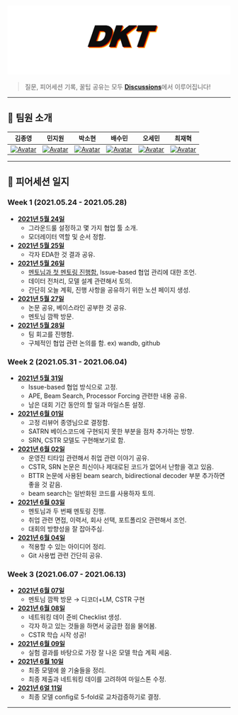 <div align="center"> 
    <img src="logo.png" alt="logo"/>
</div>

> 질문, 피어세션 기록, 꿀팁 공유는 모두 <strong>[Discussions](https://github.com/pstage-ocr-team6/peer-session/discussions)</strong>에서 이루어집니다!

---

## 👋 팀원 소개

|                                             김종영                                             |                                                민지원                                                 |                                                                        박소현                                                                         |                                               배수민                                                |                                            오세민                                             |                                               최재혁                                               |
| :--------------------------------------------------------------------------------------------: | :---------------------------------------------------------------------------------------------------: | :---------------------------------------------------------------------------------------------------------------------------------------------------: | :-------------------------------------------------------------------------------------------------: | :-------------------------------------------------------------------------------------------: | :------------------------------------------------------------------------------------------------: |
| [![Avatar](https://avatars.githubusercontent.com/u/39907037?v=4)](https://github.com/kjy93217) | [![Avatar](https://avatars.githubusercontent.com/u/29668380?v=4)](https://github.com/peacecheejecake) | [![Avatar](https://avatars.githubusercontent.com/u/37505775?s=460&u=44732fef53503e63d47192ce5c2de747eff5f0c6&v=4)](https://github.com/CoodingPenguin) | [![Avatar](https://avatars.githubusercontent.com/u/35002768?s=460&v=4)](https://github.com/bsm8734) | [![Avatar](https://avatars.githubusercontent.com/u/48181287?v=4)](https://github.com/osmosm7) | [![Avatar](https://avatars.githubusercontent.com/u/26226101?s=460&v=4)](https://github.com/opijae) |

---

## 📝 피어세션 일지

### Week 1 (2021.05.24 - 2021.05.28)

- **[2021년 5월 24일](https://github.com/pstage-ocr-team6/peer-session/discussions/2)**
  - 그라운드룰 설정하고 몇 가지 협업 툴 소개.
  - 모더레이터 역할 및 순서 정함.
- **[2021년 5월 25일](https://github.com/pstage-ocr-team6/peer-session/discussions/4)**
  - 각자 EDA한 것 결과 공유.
- **[2021년 5월 26일](https://github.com/pstage-ocr-team6/peer-session/discussions/13)**
  - [멘토님과 첫 멘토링 진행함.](https://github.com/pstage-ocr-team6/peer-session/discussions/16) Issue-based 협업 관리에 대한 조언.
  - 데이터 전처리, 모델 설계 관련해서 토의.
  - 간단히 오늘 계획, 진행 사항을 공유하기 위한 노션 페이지 생성.
- **[2021년 5월 27일](https://github.com/pstage-ocr-team6/peer-session/discussions/20)**
  - 논문 공유, 베이스라인 공부한 것 공유.
  - 멘토님 깜짝 방문.
- **[2021년 5월 28일](https://github.com/pstage-ocr-team6/peer-session/discussions/23)**
  - 팀 회고를 진행함.
  - 구체적인 협업 관련 논의를 함. ex) wandb, github

### Week 2 (2021.05.31 - 2021.06.04)

- **[2021년 5월 31일](https://github.com/pstage-ocr-team6/peer-session/discussions/25)**
  - Issue-based 협업 방식으로 고정.
  - APE, Beam Search, Processor Forcing 관련한 내용 공유.
  - 남은 대회 기간 동안의 할 일과 마일스톤 설정.
- **[2021년 6월 01일](https://github.com/pstage-ocr-team6/peer-session/discussions/26)**
  - 고정 리뷰어 종영님으로 결정함.
  - SATRN 베이스코드에 구현되지 못한 부분을 점차 추가하는 방향.
  - SRN, CSTR 모델도 구현해보기로 함.
- **[2021년 6월 02일](https://github.com/pstage-ocr-team6/peer-session/discussions/28)**
  - 운영진 티타임 관련해서 취업 관련 이야기 공유.
  - CSTR, SRN 논문은 최신이나 제대로된 코드가 없어서 난항을 겪고 있음.
  - BTTR 논문에 사용된 beam search, bidirectional decoder 부분 추가하면 좋을 것 같음.
  - beam search는 일반화된 코드를 사용하자 토의.
- **[2021년 6월 03일](https://github.com/pstage-ocr-team6/peer-session/discussions/30)**
  - 멘토님과 두 번째 멘토링 진행.
  - 취업 관련 면접, 이력서, 회사 선택, 포트폴리오 관련해서 조언.
  - 대회의 방향성을 잘 잡아주심.
- **[2021년 6월 04일](https://github.com/pstage-ocr-team6/peer-session/discussions/31)**
  - 적용할 수 있는 아이디어 정리.
  - Git 사용법 관련 간단히 공유.

### Week 3 (2021.06.07 - 2021.06.13)

- **[2021년 6월 07일](https://github.com/pstage-ocr-team6/peer-session/discussions/33)**
  - 멘토님 깜짝 방문 → 디코더+LM, CSTR 구현
- **[2021년 6월 08일](https://github.com/pstage-ocr-team6/peer-session/discussions/35)**
  - 네트워킹 데이 준비 Checklist 생성.
  - 각자 하고 있는 것들을 하면서 궁금한 점을 물어봄.
  - CSTR 학습 시작 성공!
- **[2021년 6월 09일](https://github.com/pstage-ocr-team6/peer-session/discussions/38)**
  - 실험 결과를 바탕으로 가장 잘 나온 모델 학습 계획 세움.
- **[2021년 6월 10일](https://github.com/pstage-ocr-team6/peer-session/discussions/41)**
  - 최종 모델에 쓸 기술들을 정리.
  - 최종 제출과 네트워킹 데이를 고려하여 마일스톤 수정.
- **[2021년 6얼 11일](https://github.com/pstage-ocr-team6/peer-session/discussions/42)** 
  - 최종 모델 config로 5-fold로 교차검증하기로 결정.
---
